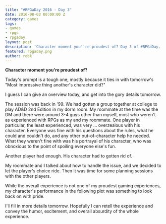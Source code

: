 ```yaml
---
title: "#RPGaDay 2016 - Day 3"
date: 2016-08-03 00:00:00 Z
category: games
tags:
- games
- rpgs
- rpgaday
layout: post
description: 'Character moment you''re proudest of? Day 3 of #RPGaDay.'
featured: rpgaday.png
author: robk
---
```


**Character moment you're proudest of?**

Today's prompt is a tough one, mostly because it ties in with tomorrow's "Most impressive thing another's character did?"

I guess I can give an overview today, and get into the gory details tomorrow.

The session was back in '99. We had gotten a group together at college to play AD&D 2nd Edition in my dorm room. My roommate at the time was the DM and there were around 3-4 guys other than myself, most who weren't as experienced with RPGs as my and my roommate. One player in particular, the least experienced, was very ... overzealous with his character. Everyone was fine with his questions about the rules, what he could and couldn't do, and any other out-of-character help he needed. What they weren't fine with was his portrayal of his character, who was obnoxious to the point of spoiling everyone else's fun.

Another player had enough. His character had to gotten rid of.

My roommate and I talked about how to handle the issue, and we decided to let the player's choice ride. Then it was time for some planning sessions with the other players.

While the overall experience is not one of my proudest gaming experiences, my character's performance in the following plot was something to look back on with pride.

I'll fill in more details tomorrow. Hopefully I can retell the experience and convey the humor, excitement, and overall absurdity of the whole experience.
